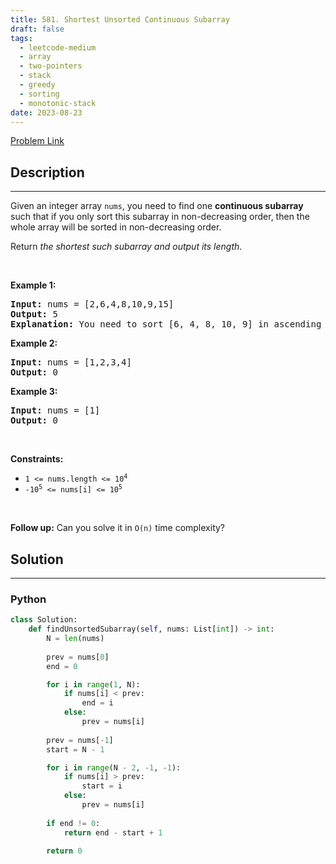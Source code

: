 ```yaml
---
title: 581. Shortest Unsorted Continuous Subarray
draft: false
tags: 
  - leetcode-medium
  - array
  - two-pointers
  - stack
  - greedy
  - sorting
  - monotonic-stack
date: 2023-08-23
---
```


[Problem Link](https://leetcode.com/problems/shortest-unsorted-continuous-subarray/)

## Description

---
<p>Given an integer array <code>nums</code>, you need to find one <b>continuous subarray</b> such that if you only sort this subarray in non-decreasing order, then the whole array will be sorted in non-decreasing order.</p>

<p>Return <em>the shortest such subarray and output its length</em>.</p>

<p>&nbsp;</p>
<p><strong class="example">Example 1:</strong></p>

<pre>
<strong>Input:</strong> nums = [2,6,4,8,10,9,15]
<strong>Output:</strong> 5
<strong>Explanation:</strong> You need to sort [6, 4, 8, 10, 9] in ascending order to make the whole array sorted in ascending order.
</pre>

<p><strong class="example">Example 2:</strong></p>

<pre>
<strong>Input:</strong> nums = [1,2,3,4]
<strong>Output:</strong> 0
</pre>

<p><strong class="example">Example 3:</strong></p>

<pre>
<strong>Input:</strong> nums = [1]
<strong>Output:</strong> 0
</pre>

<p>&nbsp;</p>
<p><strong>Constraints:</strong></p>

<ul>
	<li><code>1 &lt;= nums.length &lt;= 10<sup>4</sup></code></li>
	<li><code>-10<sup>5</sup> &lt;= nums[i] &lt;= 10<sup>5</sup></code></li>
</ul>

<p>&nbsp;</p>
<strong>Follow up:</strong> Can you solve it in <code>O(n)</code> time complexity?

## Solution

---
### Python
``` py title='shortest-unsorted-continuous-subarray'
class Solution:
    def findUnsortedSubarray(self, nums: List[int]) -> int:
        N = len(nums)
        
        prev = nums[0]
        end = 0

        for i in range(1, N):
            if nums[i] < prev:
                end = i
            else:
                prev = nums[i]
            
        prev = nums[-1]
        start = N - 1

        for i in range(N - 2, -1, -1):
            if nums[i] > prev:
                start = i
            else:
                prev = nums[i]
        
        if end != 0:
            return end - start + 1
        
        return 0
```

